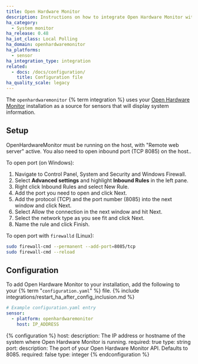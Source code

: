 ```yaml
---
title: Open Hardware Monitor
description: Instructions on how to integrate Open Hardware Monitor within Home Assistant.
ha_category:
  - System monitor
ha_release: 0.48
ha_iot_class: Local Polling
ha_domain: openhardwaremonitor
ha_platforms:
  - sensor
ha_integration_type: integration
related:
  - docs: /docs/configuration/
    title: Configuration file
ha_quality_scale: legacy
---
```


The `openhardwaremonitor` {% term integration %} uses your [Open Hardware Monitor](https://openhardwaremonitor.org/) installation as a source for sensors that will display system information.

## Setup

OpenHardwareMonitor must be running on the host, with "Remote web server" active. You also need to open inbound port (TCP 8085) on the host..

To open port (on Windows):

1. Navigate to Control Panel, System and Security and Windows Firewall.
2. Select **Advanced settings** and highlight **Inbound Rules** in the left pane.
3. Right click Inbound Rules and select New Rule.
4. Add the port you need to open and click Next.
5. Add the protocol (TCP) and the port number (8085) into the next window and click Next.
6. Select Allow the connection in the next window and hit Next.
7. Select the network type as you see fit and click Next.
8. Name the rule and click Finish.

To open port with `firewalld` (Linux):

```bash
sudo firewall-cmd --permanent --add-port=8085/tcp
sudo firewall-cmd --reload
```

## Configuration

To add Open Hardware Monitor to your installation, add the following to your {% term "`configuration.yaml`" %} file.
{% include integrations/restart_ha_after_config_inclusion.md %}

```yaml
# Example configuration.yaml entry
sensor:
  - platform: openhardwaremonitor
    host: IP_ADDRESS
```

{% configuration %}
  host:
    description: The IP address or hostname of the system where Open Hardware Monitor is running.
    required: true
    type: string
  port:
    description: The port of your Open Hardware Monitor API. Defaults to 8085.
    required: false
    type: integer
{% endconfiguration %}
